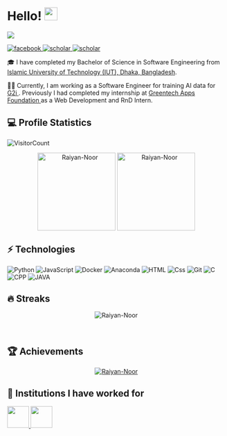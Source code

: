 <h1> Hello! <img src = "https://raw.githubusercontent.com/MartinHeinz/MartinHeinz/master/wave.gif" width = 30px> </h1>
<p align='center'>
</p>

<p>
  <a href="https://github.com/DenverCoder1/readme-typing-svg"><img src="https://readme-typing-svg.herokuapp.com?&font=IBM+Plex+Sans&color=2BF0FB&size=20&lines=I+am+Raiyan+Noor.!;I'm+a+software+engineer..;I'm+a+web+developer." /></a>
</p>

<a href="https://www.facebook.com/Raiyan.Noor.39" target="_blank">
    <img alt="facebook" src="https://img.shields.io/badge/Facebook-1877F2?style=for-the-badge&logo=facebook&logoColor=white">
  </a>   
   <a href="mailto:raiyannoor2000@gmail.com" target="_blank">
    <img alt="scholar" src="https://img.shields.io/badge/Gmail-D14836?style=for-the-badge&logo=gmail&logoColor=white">
  </a>  
  <a href="https://www.linkedin.com/in/raiyan-noor/" target="_blank">
    <img alt="scholar" src="https://img.shields.io/badge/-LinkedIn-blue?style=for-the-badge&logo=Linkedin&logoColor=white&link=YOUR_LINKEDIN_URL">
  </a>  


🎓  I have completed my Bachelor of Science in Software Engineering from <a href="https://www.iutoic-dhaka.edu/">Islamic University of Technology (IUT), Dhaka, Bangladesh</a>.

👨‍💻 Currently, I am working as a Software Engineer for training AI data for <a href="https://www.g2i.co/">G2i </a>. Previously I had completed my internship at <a href="https://gtaf.org/">Greentech Apps Foundation </a> as a Web Development and RnD Intern.

## 💻 Profile Statistics
![VisitorCount](https://profile-counter.glitch.me/Raiyan-Noor/count.svg)
<p align="center"><img height="180em" src="https://github-readme-stats.vercel.app/api?username=Raiyan-Noor&hide_border=true&count_private=true&show_icons=true&theme=radical" alt="Raiyan-Noor" align = "center"/>
<img height="180em" src="https://github-readme-stats.vercel.app/api/top-langs?username=Raiyan-Noor&show_icons=true&locale=en&layout=compact&hide_border=true&theme=radical" alt="Raiyan-Noor" align = "center"/></p>



## ⚡ Technologies

<p>
  <img alt="Python" src="https://img.shields.io/badge/python-3670A0?style=for-the-badge&logo=python&logoColor=ffdd54" />
  <img alt="JavaScript" src="https://img.shields.io/badge/JavaScript-F7DF1E?logo=javascript&logoColor=white&style=for-the-badge" />
  <img alt="Docker" src="https://img.shields.io/badge/Docker-CC6699?logo=docker&logoColor=white&style=for-the-badge" />
  <img alt="Anaconda" src="https://img.shields.io/badge/Anaconda-%2344A833.svg?style=for-the-badge&logo=anaconda&logoColor=white" />
  <img alt="HTML" src="https://img.shields.io/badge/HTML-E34F26?logo=html5&logoColor=white&style=for-the-badge" />
  <img alt="Css" src="https://img.shields.io/badge/CSS-1572B6?logo=css3&logoColor=white&style=for-the-badge" />
  <img alt="Git" src="https://img.shields.io/badge/Git-F05032?logo=git&logoColor=white&style=for-the-badge" />
  <img alt="C" src="https://img.shields.io/badge/C-4A154B?logo=c&logoColor=white&style=for-the-badge" />
  <img alt="CPP" src="https://img.shields.io/badge/c++-%2300599C.svg?logo=c%2B%2B&logoColor=white&style=for-the-badge" />
  <img alt="JAVA" src="https://img.shields.io/badge/Java-ED8B00?style=for-the-badge&logo=openjdk&logoColor=white" />
</p>

## 🔥 Streaks
<p align="center"><img src="https://github-readme-streak-stats.herokuapp.com/?user=Raiyan-Noor&theme=black-ice&hide_border=true&stroke=0000&background=0D1117&ring=e05397&fire=e05397&currStreakLabel=e05397" alt="Raiyan-Noor" /></p>

<br>
  
## 🏆 Achievements
<p align="center"> <a href="https://github.com/Raiyan-Noor"><img src="https://github-profile-trophy.vercel.app/?username=Raiyan-Noor&margin-w=5&theme=radical" alt="Raiyan-Noor" /></a> </p>

## 🔭 Institutions I have worked for
<p left="center">
  <a href="https://www.g2i.co/">
    <img src="https://www.g2i.co/favicon.ico" height=50>
    </a> <a href="https://gtaf.org/">
    <img src="https://encrypted-tbn0.gstatic.com/images?q=tbn:ANd9GcQlMVBQpsmFguTQe7BLrW6m_2dvArCOE_F5ZA&s" height=50> 
  </a>
</p>


